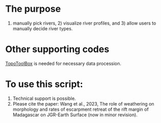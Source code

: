 # The purpose
1) manually pick rivers, 2) visualize river profiles, and 3) allow users to manually decide river types. 
# Other supporting codes
[TopoToolBox](https://topotoolbox.wordpress.com/) is needed for necessary data procession. 
# To use this script:
1) Technical support is possible. 
2) Please cite the paper: Wang et al., 2023, The role of weathering on morphology and rates of escarpment retreat of the rift margin of Madagascar on JGR-Earth Surface (now in minor revision).
